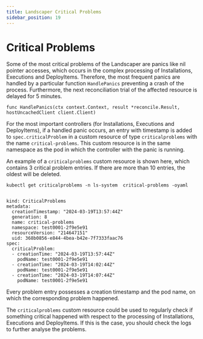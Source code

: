 ```yaml
---
title: Landscaper Critical Problems
sidebar_position: 19
---
```


# Critical Problems

Some of the most critical problems of the Landscaper are panics like nil pointer accesses, which occurs in the 
complex processing of Installations, Executions and DeployItems. Therefore, the most frequent panics 
are handled by a particular function `HandlePanics` preventing a crash of the process. Furthermore, the next 
reconciliation trial of the affected resource is delayed for 5 minutes. 

```
func HandlePanics(ctx context.Context, result *reconcile.Result, hostUncachedClient client.Client)
```

For the most important controllers (for Installations, Executions and DeployItems), if a handled panic
occurs, an entry with timestamp is added to `spec.criticalProblem` in a custom resource of type `criticalproblems`
with the name `critical-problems`. This custom resource is in the same namespace as the pod in which the controller 
with the panic is running. 

An example of a `criticalproblems` custom resource is shown here, which contains 3 critical problem entries. 
If there are more than 10 entries, the oldest will be deleted. 

```code
kubectl get criticalproblems -n ls-system  critical-problems -oyaml


kind: CriticalProblems
metadata:
  creationTimestamp: "2024-03-19T13:57:44Z"
  generation: 8
  name: critical-problems
  namespace: test0001-2f9e5e91
  resourceVersion: "214647151"
  uid: 368b0856-e844-4bea-b42e-7f7333faac76
spec:
  criticalProblem:
  - creationTime: "2024-03-19T13:57:44Z"
    podName: test0001-2f9e5e91
  - creationTime: "2024-03-19T14:02:44Z"
    podName: test0001-2f9e5e91
  - creationTime: "2024-03-19T14:07:44Z"
    podName: test0001-2f9e5e91
```

Every problem entry possesses a creation timestamp and the pod name, on which the corresponding problem happened.

The `criticalproblems` custom resource could be used to regularly check if something critical happened with respect
to the processing of Installations, Executions and DeployItems. If this is the case, you should check the logs to further
analyse the problems.
